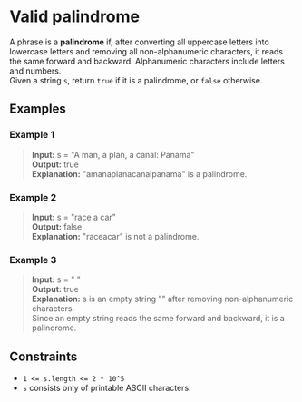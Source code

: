 # Valid palindrome
A phrase is a **palindrome** if, after converting all uppercase letters into lowercase letters and removing all non-alphanumeric characters, it reads the same forward and backward. Alphanumeric characters include letters and numbers.  
Given a string `s`, return `true` if it is a palindrome, or `false` otherwise.

## Examples
### Example 1
> **Input:** s = "A man, a plan, a canal: Panama"  
> **Output:** true  
> **Explanation:** "amanaplanacanalpanama" is a palindrome.

### Example 2
> **Input:** s = "race a car"  
> **Output:** false  
> **Explanation:** "raceacar" is not a palindrome.

### Example 3
> **Input:** s = " "  
> **Output:** true  
> **Explanation:** s is an empty string "" after removing non-alphanumeric characters.  
> Since an empty string reads the same forward and backward, it is a palindrome.

## Constraints
* `1 <= s.length <= 2 * 10^5`
* `s` consists only of printable ASCII characters.
